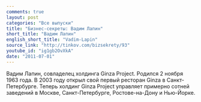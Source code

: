 ```yaml
---
comments: true
layout: post
categories: "Все выпуски"
title: "Бизнес-секреты: Вадим Лапин"
short_title: "Вадим Лапин"
english_short_title: "Vadim-Lapin"
source_link: "http://tinkov.com/bizsekrety/93"
youtube_id: "ig1gb2OvXkA"
date: "2011-07-01"
---
```

Вадим Лапин, совладелец холдинга Ginza Project. Родился 2 ноября 1963 года. В 2003 году открыл свой первый ресторан Ginza в Санкт-Петербурге. Теперь холдинг Ginza Project управляет примерно сотней заведений в Москве, Санкт-Петербурге, Ростове-на-Дону и Нью-Йорке.
